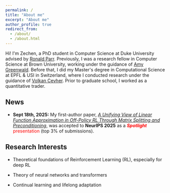 ```yaml
---
permalink: /
title: "About me"
excerpt: "About me"
author_profile: true
redirect_from: 
  - /about/
  - /about.html
---
```


Hi! I'm Zechen, a PhD student in Computer Science at Duke University advised by [Ronald Parr](https://users.cs.duke.edu/~parr/). Previously, I was a research fellow in Computer Science at Brown University, working under the guidance of [Amy Greenwald](https://cs.brown.edu/people/faculty/amy/). Before that, I did my Master's degree in Computational Science at EPFL & USI in Switzerland, where I conducted research under the guidance of [Volkan Cevher](https://people.epfl.ch/volkan.cevher?lang=en). Prior to graduate school, I worked as a quantitative trader.

## News
- **Sept 18th, 2025:** My first-author paper, [_A Unifying View of Linear Function Approximation in Off-Policy RL Through Matrix Splitting and Preconditioning_](https://arxiv.org/pdf/2501.01774), was accepted to **NeurIPS 2025** as a <span style="color:red"> **_Spotlight_** presentation </span> (top 3% of submissions).


## Research Interests

* Theoretical foundations of Reinforcement Learning (RL), especially for deep RL

* Theory of neural networks and transformers

* Continual learning and lifelong adaptation



